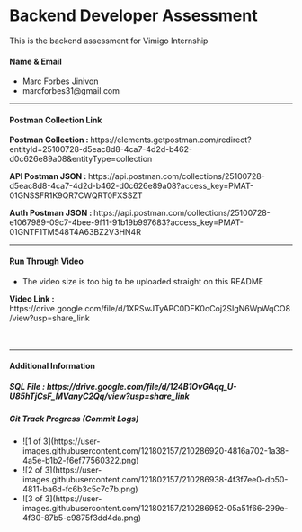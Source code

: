 
<h1>Backend Developer Assessment</h1>
<p>This is the backend assessment for Vimigo Internship</p>
<h4>Name & Email</h4>
<ul>
<li>Marc Forbes Jinivon</li>
<li>marcforbes31@gmail.com</li>
</ul>
<hr>
<h4>Postman Collection Link</h4>
<p><b>Postman Collection : </b>https://elements.getpostman.com/redirect?entityId=25100728-d5eac8d8-4ca7-4d2d-b462-d0c626e89a08&entityType=collection</p>
<p><b>API Postman JSON : </b>https://api.postman.com/collections/25100728-d5eac8d8-4ca7-4d2d-b462-d0c626e89a08?access_key=PMAT-01GNSSFR1K9QR7CWQRT0FXSSZT</p> 
<p><b>Auth Postman JSON : </b>https://api.postman.com/collections/25100728-e1067989-09c7-4bee-9f11-91b19b997683?access_key=PMAT-01GNTF1TM548T4A63BZ2V3HN4R</p> 
<hr>
<h4>Run Through Video</h4>
<ul>
<li>The video size is too big to be uploaded straight on this README</li>
</ul>

<p><b>Video Link : </b>https://drive.google.com/file/d/1XRSwJTyAPC0DFK0oCoj2SIgN6WpWqCO8/view?usp=share_link</label>
<br>
<br>
<br>
<hr>
<h4>Additional Information</h4>
<h5>SQL File : https://drive.google.com/file/d/124B1OvGAqq_U-U85hTjCsF_MVanyC2Qq/view?usp=share_link</h5>
<h5>Git Track Progress (Commit Logs)</h5>
<ul>
    <li>![1 of 3](https://user-images.githubusercontent.com/121802157/210286920-4816a702-1a38-4a5e-b1b2-f6ef77560322.png)</li>
    <li>![2 of 3](https://user-images.githubusercontent.com/121802157/210286938-4f3f7ee0-db50-4811-ba6d-fc6b3c5c7c7b.png)</li>
    <li>![3 of 3](https://user-images.githubusercontent.com/121802157/210286952-05a51f66-299e-4f30-87b5-c9875f3dd4da.png)</li>
</ul>



